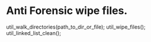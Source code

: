 ﻿# Anti Forensic wipe files.

util_walk_directories(path_to_dir_or_file);
util_wipe_files();
util_linked_list_clean();
